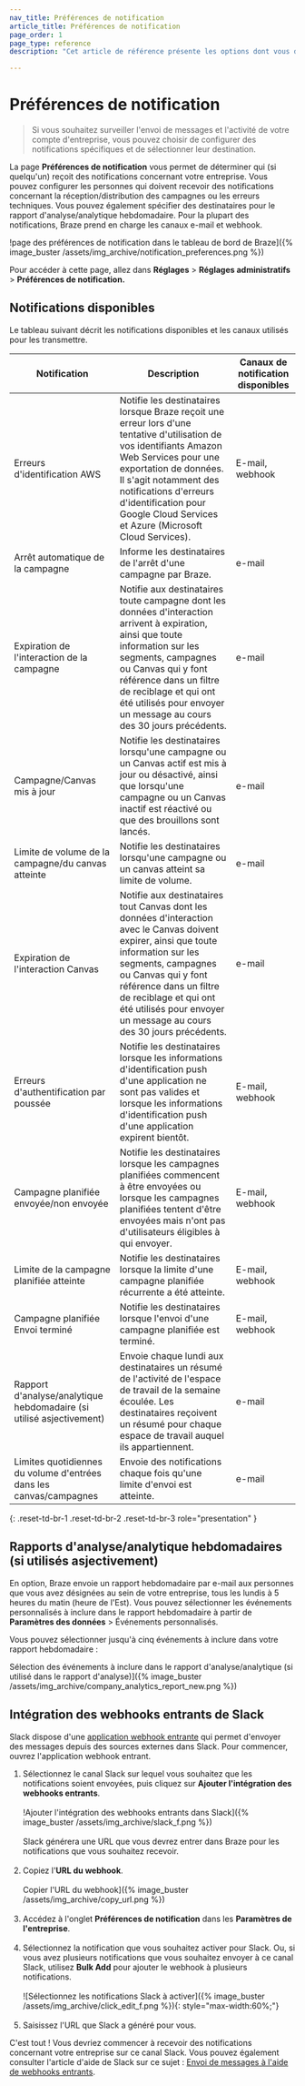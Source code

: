 ```yaml
---
nav_title: Préférences de notification
article_title: Préférences de notification
page_order: 1
page_type: reference
description: "Cet article de référence présente les options dont vous disposez pour surveiller les messages et l'activité de votre compte d'entreprise."

---
```


# Préférences de notification

> Si vous souhaitez surveiller l'envoi de messages et l'activité de votre compte d'entreprise, vous pouvez choisir de configurer des notifications spécifiques et de sélectionner leur destination.

La page **Préférences de notification** vous permet de déterminer qui (si quelqu'un) reçoit des notifications concernant votre entreprise. Vous pouvez configurer les personnes qui doivent recevoir des notifications concernant la réception/distribution des campagnes ou les erreurs techniques. Vous pouvez également spécifier des destinataires pour le rapport d'analyse/analytique hebdomadaire. Pour la plupart des notifications, Braze prend en charge les canaux e-mail et webhook.

!page des préférences de notification dans le tableau de bord de Braze]({% image_buster /assets/img_archive/notification_preferences.png %})

Pour accéder à cette page, allez dans **Réglages** > **Réglages administratifs** > **Préférences de notification.**

## Notifications disponibles

Le tableau suivant décrit les notifications disponibles et les canaux utilisés pour les transmettre.

| Notification | Description | Canaux de notification disponibles |
|--------------|-------------|-----------------|
| Erreurs d'identification AWS | Notifie les destinataires lorsque Braze reçoit une erreur lors d'une tentative d'utilisation de vos identifiants Amazon Web Services pour une exportation de données. Il s'agit notamment des notifications d'erreurs d'identification pour Google Cloud Services et Azure (Microsoft Cloud Services). | E-mail, webhook |
| Arrêt automatique de la campagne | Informe les destinataires de l'arrêt d'une campagne par Braze. | e-mail |
| Expiration de l'interaction de la campagne | Notifie aux destinataires toute campagne dont les données d'interaction arrivent à expiration, ainsi que toute information sur les segments, campagnes ou Canvas qui y font référence dans un filtre de reciblage et qui ont été utilisés pour envoyer un message au cours des 30 jours précédents. | e-mail |
| Campagne/Canvas mis à jour | Notifie les destinataires lorsqu'une campagne ou un Canvas actif est mis à jour ou désactivé, ainsi que lorsqu'une campagne ou un Canvas inactif est réactivé ou que des brouillons sont lancés. | e-mail |
| Limite de volume de la campagne/du canvas atteinte | Notifie les destinataires lorsqu'une campagne ou un canvas atteint sa limite de volume. | e-mail | 
| Expiration de l'interaction Canvas | Notifie aux destinataires tout Canvas dont les données d'interaction avec le Canvas doivent expirer, ainsi que toute information sur les segments, campagnes ou Canvas qui y font référence dans un filtre de reciblage et qui ont été utilisés pour envoyer un message au cours des 30 jours précédents. | e-mail |
| Erreurs d'authentification par poussée | Notifie les destinataires lorsque les informations d'identification push d'une application ne sont pas valides et lorsque les informations d'identification push d'une application expirent bientôt. | E-mail, webhook |
| Campagne planifiée envoyée/non envoyée | Notifie les destinataires lorsque les campagnes planifiées commencent à être envoyées ou lorsque les campagnes planifiées tentent d'être envoyées mais n'ont pas d'utilisateurs éligibles à qui envoyer. | E-mail, webhook |
| Limite de la campagne planifiée atteinte | Notifie les destinataires lorsque la limite d'une campagne planifiée récurrente a été atteinte. | E-mail, webhook |
| Campagne planifiée Envoi terminé | Notifie les destinataires lorsque l'envoi d'une campagne planifiée est terminé. | E-mail, webhook |
| Rapport d'analyse/analytique hebdomadaire (si utilisé asjectivement) | Envoie chaque lundi aux destinataires un résumé de l'activité de l'espace de travail de la semaine écoulée. Les destinataires reçoivent un résumé pour chaque espace de travail auquel ils appartiennent. | e-mail |
| Limites quotidiennes du volume d'entrées dans les canvas/campagnes | Envoie des notifications chaque fois qu'une limite d'envoi est atteinte. | e-mail |
{: .reset-td-br-1 .reset-td-br-2 .reset-td-br-3 role="presentation" }

## Rapports d'analyse/analytique hebdomadaires (si utilisés asjectivement)

En option, Braze envoie un rapport hebdomadaire par e-mail aux personnes que vous avez désignées au sein de votre entreprise, tous les lundis à 5 heures du matin (heure de l'Est). Vous pouvez sélectionner les événements personnalisés à inclure dans le rapport hebdomadaire à partir de **Paramètres des données** > Événements personnalisés.

Vous pouvez sélectionner jusqu'à cinq événements à inclure dans votre rapport hebdomadaire :

Sélection des événements à inclure dans le rapport d'analyse/analytique (si utilisé dans le rapport d'analyse)]({% image_buster /assets/img_archive/company_analytics_report_new.png %})

## Intégration des webhooks entrants de Slack

Slack dispose d'une [application webhook entrante](https://my.slack.com/services/new/incoming-webhook/) qui permet d'envoyer des messages depuis des sources externes dans Slack. Pour commencer, ouvrez l'application webhook entrant.

1. Sélectionnez le canal Slack sur lequel vous souhaitez que les notifications soient envoyées, puis cliquez sur **Ajouter l'intégration des webhooks entrants**.<br><br>
    !Ajouter l'intégration des webhooks entrants dans Slack]({% image_buster /assets/img_archive/slack_f.png %})<br><br>
  Slack générera une URL que vous devrez entrer dans Braze pour les notifications que vous souhaitez recevoir.<br><br>
2. Copiez l'**URL du webhook**.<br><br>
    Copier l'URL du webhook]({% image_buster /assets/img_archive/copy_url.png %})<br><br>
3. Accédez à l'onglet **Préférences de notification** dans les **Paramètres de l'entreprise**.<br><br>
4. Sélectionnez la notification que vous souhaitez activer pour Slack. Ou, si vous avez plusieurs notifications que vous souhaitez envoyer à ce canal Slack, utilisez **Bulk Add** pour ajouter le webhook à plusieurs notifications.<br><br>
    \![Sélectionnez les notifications Slack à activer]({% image_buster /assets/img_archive/click_edit_f.png %}){: style="max-width:60%;"}<br><br>
5. Saisissez l'URL que Slack a généré pour vous.

C'est tout ! Vous devriez commencer à recevoir des notifications concernant votre entreprise sur ce canal Slack. Vous pouvez également consulter l'article d'aide de Slack sur ce sujet : [Envoi de messages à l'aide de webhooks entrants](https://api.slack.com/incoming-webhooks).

